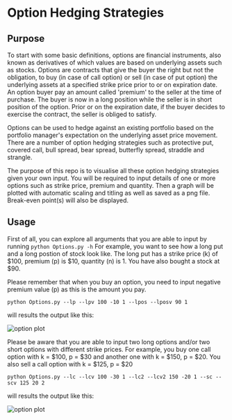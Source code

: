 # Option Hedging Strategies
## Purpose
To start with some basic definitions, options are financial instruments, also known as derivatives of which values are based on underlying assets such as stocks. Options are contracts that give the buyer the right but not the obligation, to buy (in case of call option) or sell (in case of put option) the underlying assets at a specified strike price prior to or on expiration date. An option buyer pay an amount called 'premium' to the seller at the time of purchase. The buyer is now in a long position while the seller is in short position of the option.  Prior or on the expiration date, if the buyer decides to exercise the contract, the seller is obliged to satisfy.

Options can be used to hedge against an existing portfolio based on the portfolio manager's expectation on the underlying asset price movement. There are a number of option hedging strategies such as protective put, covered call, bull spread, bear spread, butterfly spread, straddle and strangle.

The purpose of this repo is to visualise all these option hedging strategies given your own input. You will be required to input details of one or more options such as strike price, premium and quantity. Then a graph will be plotted with automatic scaling and titling as well as saved as a png file. Break-even point(s) will also be displayed.

## Usage
First of all, you can explore all arguments that you are able to input by running ```python Options.py -h```
For example, you want to see how a long put and a long postion of stock look like. The long put has a strike price (k) of $100, premium (p) is $10, quantity (n) is 1. You have also bought a stock at $90.

Please remember that when you buy an option, you need to input negative premium value (p) as this is the amount you pay.

```python Options.py --lp --lpv 100 -10 1 --lpos --lposv 90 1```

will results the output like this:

![option plot](pics/Protective_Put_Strategy.png)

Please be aware that you are able to input two long options and/or two short options with different strike prices. For example, you buy one call option with k = $100, p = $30 and another one with k = $150, p = $20. You also sell a call option with k = $125, p = $20

```python Options.py --lc --lcv 100 -30 1 --lc2 --lcv2 150 -20 1 --sc --scv 125 20 2```

will results the output like this:

![option plot](pics/Butterfly_Spread_Strategy.png)
